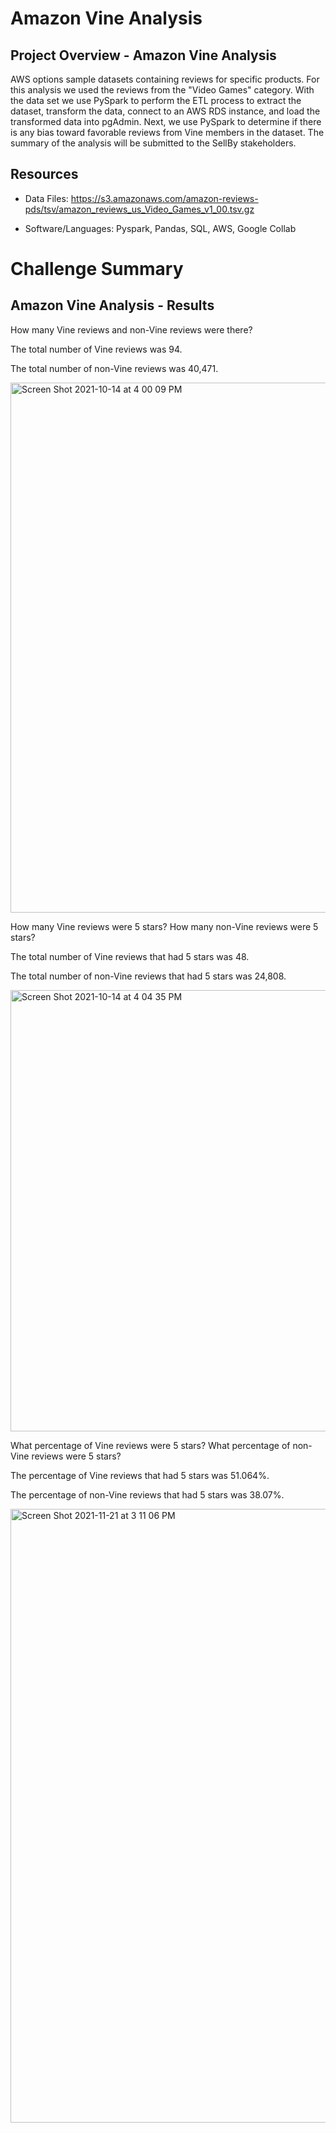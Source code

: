 # Amazon Vine Analysis

## Project Overview - Amazon Vine Analysis

AWS options sample datasets containing reviews for specific products.  For this analysis we used the reviews from the "Video Games" category.  With the data set we use PySpark to perform the ETL process to extract the dataset, transform the data, connect to an AWS RDS instance, and load the transformed data into pgAdmin. Next, we use PySpark to determine if there is any bias toward favorable reviews from Vine members in the dataset. The  summary of the analysis will be submitted to the SellBy stakeholders.

## Resources
-  Data Files: 
https://s3.amazonaws.com/amazon-reviews-pds/tsv/amazon_reviews_us_Video_Games_v1_00.tsv.gz

-  Software/Languages: Pyspark, Pandas, SQL, AWS, Google Collab


# Challenge Summary

## Amazon Vine Analysis - Results

How many Vine reviews and non-Vine reviews were there?

The total number of Vine reviews was 94.

The total number of non-Vine reviews was 40,471.

<img width="848" alt="Screen Shot 2021-10-14 at 4 00 09 PM" src="https://user-images.githubusercontent.com/691355/137406772-a63db244-163e-41c3-a281-5a96e872fa8f.png">

How many Vine reviews were 5 stars? How many non-Vine reviews were 5 stars?

The total number of Vine reviews that had 5 stars was 48.

The total number of non-Vine reviews that had 5 stars was 24,808.

<img width="706" alt="Screen Shot 2021-10-14 at 4 04 35 PM" src="https://user-images.githubusercontent.com/691355/137407076-ea74b947-c572-40e3-b780-594b1ca682a2.png">

What percentage of Vine reviews were 5 stars? What percentage of non-Vine reviews were 5 stars?

The percentage of Vine reviews that had 5 stars was 51.064%.

The percentage of non-Vine reviews that had 5 stars was 38.07%.


<img width="982" alt="Screen Shot 2021-11-21 at 3 11 06 PM" src="https://user-images.githubusercontent.com/691355/142782707-aa5f432c-9e90-4819-8082-a97f1e2d513a.png">

